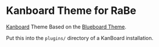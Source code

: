 # Kanboard Theme for RaBe

[Kanboard](https://kanboard.org/) Theme Based on the [Blueboard Theme](https://github.com/bgibout/blueboard).

Put this into the `plugins/` directory of a KanBoard installation.
